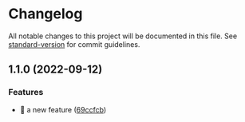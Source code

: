 # Changelog

All notable changes to this project will be documented in this file. See [standard-version](https://github.com/conventional-changelog/standard-version) for commit guidelines.

## 1.1.0 (2022-09-12)


### Features

* 🎸 a new feature ([69ccfcb](https://github.com/gokuney/test-git-cz/commit/69ccfcb4694466d7cc2bf3faaee170b9f0f10837))
